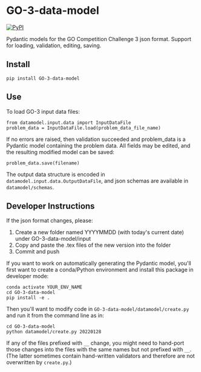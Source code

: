 # GO-3-data-model

[![PyPI](https://img.shields.io/pypi/v/GO-3-data-model.svg)](https://pypi.org/project/GO-3-data-model/)

Pydantic models for the GO Competition Challenge 3 json format. Support for loading, validation, editing, saving.

## Install

```
pip install GO-3-data-model
```

## Use

To load GO-3 input data files:

```
from datamodel.input.data import InputDataFile
problem_data = InputDataFile.load(problem_data_file_name)
```

If no errors are raised, then validation succeeded and problem_data is a Pydantic model containing the problem data. All fields may be edited, and the resulting modified model can be saved:

```
problem_data.save(filename)
```

The output data structure is encoded in `datamodel.input.data.OutputDataFile`, and json schemas are available in `datamodel/schemas`.

## Developer Instructions

If the json format changes, please:

1. Create a new folder named YYYYMMDD (with today's current date) under GO-3-data-model/input
2. Copy and paste the .tex files of the new version into the folder
3. Commit and push

If you want to work on automatically generating the Pydantic model, you'll first want to create a conda/Python environment and install this package in developer mode:

```
conda activate YOUR_ENV_NAME
cd GO-3-data-model
pip install -e .
```

Then you'll want to modify code in `GO-3-data-model/datamodel/create.py` and run it from the command line as in:

```
cd GO-3-data-model
python datamodel/create.py 20220128
```

If any of the files prefixed with `__` change, you might need to hand-port those changes into the files with the same names but not prefixed with `__`. (The latter sometimes contain hand-written validators and therefore are not overwritten by `create.py`.)
